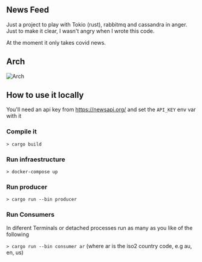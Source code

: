 ## News Feed

Just a project to play with Tokio (rust), rabbitmq and cassandra in anger. Just 
to make it clear, I wasn't angry when I wrote this code.

At the moment it only takes covid news. 

## Arch

![Arch](https://user-images.githubusercontent.com/2847315/125882627-7a4b0efc-edcb-4ed3-ac12-28399f53c535.jpg)


## How to use it locally

You'll need an api key from https://newsapi.org/ and set the `API_KEY` env var with it

### Compile it

`> cargo build`

### Run infraestructure

`> docker-compose up`

### Run producer

`> cargo run --bin producer`

### Run Consumers

In diferent Terminals or detached processes run as many as you like of the following

`> cargo run --bin consumer ar` (where ar is the iso2 country code, e.g au, en, us)
